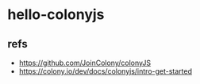 # hello-colonyjs

## refs

- https://github.com/JoinColony/colonyJS
- https://colony.io/dev/docs/colonyjs/intro-get-started
